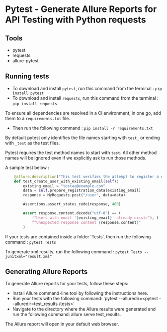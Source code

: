 # Pytest - Generate Allure Reports for API Testing with Python requests

## Tools

- pytest 
- requests 
- allure-pytest


## Running tests

* To download and install `pytest`, run this command from the terminal : `pip install pytest`
* To download and install `requests`, run this command from the terminal : `pip install requests`

To ensure all dependencies are resolved in a CI environment, in one go, add them to a `requirements.txt` file.
* Then run the following command : `pip install -r requirements.txt`

By default pytest only identifies the file names starting with `test_` or ending with `_test` as the test files.

Pytest requires the test method names to start with `test`. All other method names will be ignored even if we explicitly ask to run those methods.

A sample test below :

```python
    @allure.description("This test verifies the attempt to register a new user with an existing email address.")
    def test_create_user_with_existing_email(self):
        existing_email = "testaa@example.com"
        data = self.prepare_registration_data(existing_email)
        response = MyRequests.post("/user", data=data)

        Assertions.assert_status_code(response, 400)

        assert response.content.decode("utf-8") == (
            f"Users with email '{existing_email}' already exists"), (
            f"Unexpected response content {response.content}"
        )


```

If your tests are contained inside a folder 'Tests', then run the following command : `pytest Tests` 

To generate xml results, run the following command : `pytest Tests --junitxml="result.xml"`


## Generating Allure Reports

To generate Allure reports for your tests, follow these steps:

* Install Allure command-line tool by following the instructions here.
* Run your tests with the following command: 'pytest --alluredir=<pytest --alluredir=test_results /tests>'
* Navigate to the directory where the Allure results were generated and run the following command: allure serve test_results.

The Allure report will open in your default web browser.
